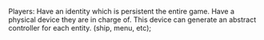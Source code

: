 Players:
    Have an identity which is persistent the entire game.
    Have a physical device they are in charge of.
        This device can generate an abstract controller for each entity. (ship, menu, etc);
